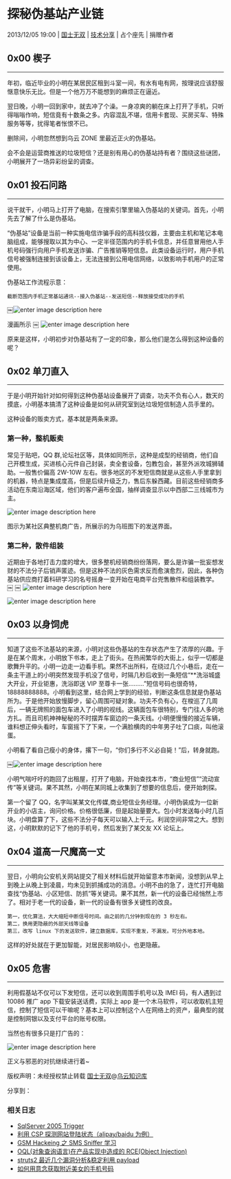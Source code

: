 # 探秘伪基站产业链

2013/12/05 19:00 | [国士无双](http://drops.wooyun.org/author/国士无双 "由 国士无双 发布") | [技术分享](http://drops.wooyun.org/category/tips "查看 技术分享 中的全部文章") | 占个座先 | 捐赠作者

## 0x00 楔子

* * *

年初，临近毕业的小明在某居民区租到斗室一间，有水有电有网，按理说应该舒服惬意快乐无比。但是一个他万万不能想到的麻烦正在逼近。

翌日晚，小明一回到家中，就去冲了个澡。一身凉爽的躺在床上打开了手机，只听得嗡嗡作响，短信竟有十数条之多。内容混乱不堪，信用卡套现、买房买车、特殊服务等等，扰得笔者怅恨不已。

删除间，小明忽然想到乌云 ZONE 里最近正火的伪基站。

会不会是运营商推送的垃圾短信？还是别有用心的伪基站持有者？围绕这些谜团，小明展开了一场异彩纷呈的调查。

## 0x01 投石问路

* * *

说干就干，小明马上打开了电脑，在搜索引擎里输入伪基站的关键词。首先，小明先去了解了什么是伪基站。

“伪基站”设备是当前一种实施电信诈骗手段的高科技仪器，主要由主机和笔记本电脑组成，能够搜取以其为中心、一定半径范围内的手机卡信息，并任意冒用他人手机号码强行向用户手机发送诈骗、广告推销等短信息。此类设备运行时，用户手机信号被强制连接到该设备上，无法连接到公用电信网络，以致影响手机用户的正常使用。

伪基站工作流程示意：

```
截断范围内手机正常基站通讯--接入伪基站--发送短信--释放接受成功的手机 
```

￼![enter image description here](img/img1_u118_jpg.jpg)

漫画所示 ￼ ![enter image description here](img/img2_u121_png.jpg)

原来是这样，小明初步对伪基站有了一定的印象，那么他们是怎么得到这种设备的呢？

## 0x02 单刀直入

* * *

于是小明开始针对如何得到这种伪基站设备展开了调查，功夫不负有心人，数天的摸底，小明基本搞清了这种设备是如何从研究室到达垃圾短信制造人员手里的。

这种设备的贩卖方式，基本就是两条来源。

### 第一种，整机贩卖

常见于贴吧，QQ 群,论坛社区等，具体如同所示，这种是成型的经销商，他们自己开模生成，买进核心元件自己封装，卖全套设备，包教包会，甚至外派攻城狮辅助。一般售价偏高 2W-10W 左右。很多地区的不发短信商就是从这些人手里拿到的机器，特点是集成度高，但是后续升级乏力，售后东躲西藏。目前这些经销商多活动在东南沿海区域，他们的客户遍布全国，抽样调查显示以中西部二三线城市为主。

![enter image description here](img/img3_u77_png.jpg)

图示为某社区典整机商广告，所展示的为乌班图下的发送界面。

### 第二种，散件组装

近期由于各地打击力度的增大，很多整机经销商纷纷落网，要么是诈骗一批妄想发财的不法分子后销声匿迹。但是这种不法的灰色需求反而愈演愈烈，因此，各种伪基站供应商打着科研学习的名号摇身一变开始在电商平台兜售散件和组装教学。 ￼ ￼ ![enter image description here](img/img4_u72_jpg.jpg)

![enter image description here](img/img5_u98_png.jpg)

## 0x03 以身饲虎

* * *

知道了这些不法基站的来源，小明对这些伪基站的生存状态产生了浓厚的兴趣。于是在某个周末，小明放下书本，走上了街头。在热闹繁华的大街上，似乎一切都是歌舞升平的。小明一边走一边看手机。果然不出所料，在绕过几个小巷后，走在一条主干道上的小明突然发现手机没了信号，时隔几秒后收到一条短信“**洗浴城盛大开业，开业钜惠，洗浴即送 VIP 至尊卡一张.........”短信号码也很奇特，18888888888。小明看到这里，结合网上学到的经验，判断这条信息就是伪基站所为。于是他开始放慢脚步，留心周围可疑对象。功夫不负有心，在梭巡了几周后，一辆无牌照的面包车进入了小明的视线。这辆面包车很特别，专门往人多的地方扎。而且司机神神秘秘的不时摆弄车窗边的一条天线。小明便慢慢的接近车辆，谁料想正伸头看时，车窗摇下了下来，一个满脸横肉的中年男子吐了口痰，叫他滚蛋。

小明看了看自己瘦小的身体，撂下一句，“你们多行不义必自毙！”后，转身就跑。

￼![enter image description here](img/img6_u62_jpg.jpg)

小明气喘吁吁的跑回了出租屋，打开了电脑，开始查找本市，“商业短信”“流动宣传”等关键词。果不其然，小明在某同城上收集到了想要的信息后，便开始刺探。

第一个留了 QQ，名字叫某某文化传媒,商业短信业务经理。小明伪装成为一位新开业的小店主，询问价格。价格很低廉，但是起始量要大。包小时发送每小时几百块。小明盘算了下，这些不法分子每天可以输入上千元。利润空间非常之大。想到这，小明默默的记下了他的手机号，然后发到了某交友 XX 论坛上。

## 0x04 道高一尺魔高一丈

* * *

翌日，小明向公安机关网站提交了相关材料后就开始留意本市新闻，没想到从早上到晚上从晚上到凌晨，均未见到抓捕成功的消息。小明不由的急了，连忙打开电脑查找“伪基站、小区短信、防抓”等关键词。果不其然，新一代的设备已经悄然上市了。相对于老一代的设备，新一代的设备有很多关键性的改良。

```
第一，优化算法，大大缩短中断信号时间。由之前的几分钟到现在的 3 秒左右。
第二，换用更隐蔽的外部天线等设备
第三，改写 linux 下的发送软件，建立数据库，实现不重发，不漏发。可分外地本地。 
```

这样的好处就在于更加智能，对居民影响较小，也更隐蔽。

## 0x05 危害

* * *

利用假基站不仅可以下发短信，还可以收到周围手机号以及 IMEI 码，有人遇到过 10086 推广 app 下载安装送话费，实际上 app 是一个木马软件，可以收取机主短信，控制了短信可以干嘛呢？基本上可以控制这个人在网络上的资产，最典型的就是控制网银以及支付平台的账号权限。

当然也有很多只是打广告的：

![enter image description here](img/img7_u83_png.jpg)

正义与邪恶的对抗继续进行着~

版权声明：未经授权禁止转载 [国士无双](http://drops.wooyun.org/author/国士无双 "由 国士无双 发布")@[乌云知识库](http://drops.wooyun.org)

分享到：

### 相关日志

*   [SqlServer 2005 Trigger](http://drops.wooyun.org/tips/3464)
*   [利用 CSP 探测网站登陆状态（alipay/baidu 为例）](http://drops.wooyun.org/tips/4482)
*   [GSM Hackeing 之 SMS Sniffer 学习](http://drops.wooyun.org/tips/723)
*   [OQL(对象查询语言)在产品实现中造成的 RCE(Object Injection)](http://drops.wooyun.org/papers/4115)
*   [struts2 最近几个漏洞分析&稳定利用 payload](http://drops.wooyun.org/papers/902)
*   [如何用意念获取附近美女的手机号码](http://drops.wooyun.org/tips/573)